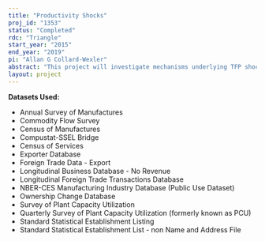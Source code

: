 ```yaml
---
title: "Productivity Shocks"
proj_id: "1353"
status: "Completed"
rdc: "Triangle"
start_year: "2015"
end_year: "2019"
pi: "Allan G Collard-Wexler"
abstract: "This project will investigate mechanisms underlying TFP shocks and, more precisely, differences in the magnitude of TFP shocks. The research will look at several potential mechanisms, including (but not limited to) weather, demand shocks, measurement error, and other mechanisms. The project will use the Annual Survey of Manufactures and its supplemental Management and Organizational Practices Survey, as well as data from the Census of Manufactures, Census of Services, Commodity Flow Survey, Exporter Database, Export Foreign Trade Data, Longitudinal Business Database, Longitudinal Foreign Trade Transactions Database, Ownership Change Database, Quarterly Survey of Plant Capacity Utilization, and the Business Register. This project will address issues in output measurement, including how inventories of finished goods and intermediate materials alter the measurement of outputs and inputs and spill over into the measurement of productivity. In addition, the project will produce measures of productivity for the service sector, a sector for which issues of measurement of inputs and outputs differs considerably from that in manufacturing, from where most experience in measuring productivity is drawn."
layout: project
---
```


**Datasets Used:**

  - Annual Survey of Manufactures 
  - Commodity Flow Survey 
  - Census of Manufactures 
  - Compustat-SSEL Bridge 
  - Census of Services 
  - Exporter Database 
  - Foreign Trade Data - Export 
  - Longitudinal Business Database - No Revenue 
  - Longitudinal Foreign Trade Transactions Database 
  - NBER-CES Manufacturing Industry Database (Public Use Dataset) 
  - Ownership Change Database 
  - Survey of Plant Capacity Utilization 
  - Quarterly Survey of Plant Capacity Utilization (formerly known as PCU) 
  - Standard Statistical Establishment Listing 
  - Standard Statistical Establishment List - non Name and Address File 

